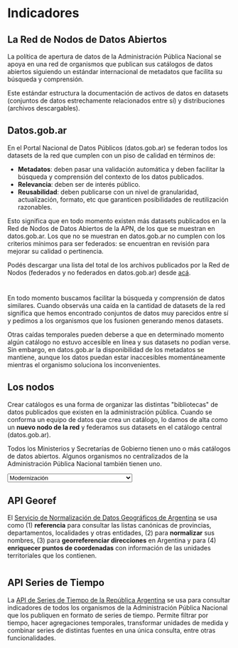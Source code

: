 <link rel="stylesheet" href="https://stackpath.bootstrapcdn.com/bootstrap/3.4.1/css/bootstrap.min.css" integrity="sha384-HSMxcRTRxnN+Bdg0JdbxYKrThecOKuH5zCYotlSAcp1+c8xmyTe9GYg1l9a69psu" crossorigin="anonymous">
<link type="text/css" rel="stylesheet" href="https://cdnjs.cloudflare.com/ajax/libs/font-awesome/5.8.2/css/all.min.css" media="all" />
<link rel="stylesheet" href="https://cdn.jsdelivr.net/gh/datosgobar/series-tiempo-ar-explorer@ts_components_2.6.10/dist/css/components.css" type="text/css">
<script src="https://cdnjs.cloudflare.com/ajax/libs/jquery/2.2.4/jquery.min.js"></script>
<script src="https://stackpath.bootstrapcdn.com/bootstrap/3.4.1/js/bootstrap.min.js" integrity="sha384-aJ21OjlMXNL5UyIl/XNwTMqvzeRMZH2w8c5cRVpzpU8Y5bApTppSuUkhZXN0VxHd" crossorigin="anonymous"></script>
<script type='text/javascript' src='https://cdn.jsdelivr.net/gh/datosgobar/series-tiempo-ar-explorer@ts_components_2.6.10/dist/js/components.js'></script>

<style>
.empty {
    font-style: normal;
}
.full-width {
    width: 100%;
}
</style>

# Indicadores

## La Red de Nodos de Datos Abiertos

La política de apertura de datos de la Administración Pública Nacional se apoya en una red de organismos que publican sus catálogos de datos abiertos siguiendo un estándar internacional de metadatos que facilita su búsqueda y comprensión.

Este estándar estructura la documentación de activos de datos en datasets (conjuntos de datos estrechamente relacionados entre sí) y distribuciones (archivos descargables).

<div class="row panels-row">
    <div id="catalogos-red-card" class="col-xs-12 col-sm-4 col-md-4 card-wrapper"></div>
    <div id="datasets-red-card2" class="col-xs-12 col-sm-4 col-md-4 card-wrapper"></div>
    <div id="distribuciones-red-card" class="col-xs-12 col-sm-4 col-md-4 card-wrapper"></div>
</div>


## Datos.gob.ar

En el Portal Nacional de Datos Públicos (datos.gob.ar) se federan todos los datasets de la red que cumplen con un piso de calidad en términos de:

* **Metadatos**: deben pasar una validación automática y deben facilitar la búsqueda y comprensión del contexto de los datos publicados.
* **Relevancia**: deben ser de interés público.
* **Reusabilidad**: deben publicarse con un nivel de granularidad, actualización, formato, etc que garanticen posibilidades de reutilización razonables.

Esto significa que en todo momento existen más datasets publicados en la Red de Nodos de Datos Abiertos de la APN, de los que se muestran en datos.gob.ar. Los que no se muestran en datos.gob.ar no cumplen con los criterios mínimos para ser federados: se encuentran en revisión para mejorar su calidad o pertinencia.

Podés descargar una lista del total de los archivos publicados por la Red de Nodos (federados y no federados en datos.gob.ar) desde [acá](https://infra.datos.gob.ar/catalog/modernizacion/dataset/8/distribution/8.3/download/distribuciones.csv).

<div class="row panels-row">
    <div class="col-xs-12 col-sm-12 col-md-6 center-block">
        <div class="row panels-row">
            <div id="datasets-red-card" class="col-xs-12 col-sm-6 col-md-6 card-wrapper"></div>
            <div id="datasets-validos-red-card" class="col-xs-12 col-sm-6 col-md-6 card-wrapper"></div>
        </div>
    </div>
    <div class="col-xs-12 col-sm-12 col-md-6 center-block">
        <div class="row panels-row">
            <div id="datasets-federados-card" class="col-xs-12 col-sm-6 col-md-6 card-wrapper"></div>
            <div id="datasets-federados-pct-card" class="col-xs-12 col-sm-6 col-md-6 card-wrapper"></div>
        </div>
    </div>
</div>
<div class="row panels-row">
    <div id="datasets-federados-graphic" style="margin-bottom: 40px; width: 100%;" class="col-xs-12 col-sm-12 col-md-6 center-block"></div>
</div>

En todo momento buscamos facilitar la búsqueda y comprensión de datos similares. Cuando observás una caída en la cantidad de datasets de la red significa que hemos encontrado conjuntos de datos muy parecidos entre sí y pedimos a los organismos que los fusionen generando menos datasets.

Otras caídas temporales pueden deberse a que en determinado momento algún catálogo no estuvo accesible en línea y sus datasets no podían verse. Sin embargo, en datos.gob.ar la disponibilidad de los metadatos se mantiene, aunque los datos puedan estar inaccesibles momentáneamente mientras el organismo soluciona los inconvenientes.

## Los nodos

Crear catálogos es una forma de organizar las distintas "bibliotecas" de datos publicados que existen en la administración pública. Cuando se conforma un equipo de datos que crea un catálogo, lo damos de alta como un **nuevo nodo de la red** y federamos sus datasets en el catálogo central (datos.gob.ar).

Todos los Ministerios y Secretarías de Gobierno tienen uno o más catálogos de datos abiertos. Algunos organismos no centralizados de la Administración Pública Nacional también tienen uno.

<!-- COMIENZO DEL SELECTOR DE CATALOGOS -->
<div class="row">
    <div class="col-xs-12 col-sm-4 col-md-4 center-block">
        <select name="catalog-selector" id="catalog-selector-id" class="form-control">
            <option value="aaip">Acceso a la Información Pública</option>
            <option value="acumar">Acumar</option>
            <option value="agroindustria">Agricultura, Ganadería y Pesca</option>
            <option value="ambiente">Ambiente</option>
            <option value="arsat">Arsat</option>
            <option value="cultura">Cultura</option>
            <option value="defensa">Defensa</option>
            <option value="desarrollo-social">Desarrollo Social</option>
            <option value="educacion">Educación</option>
            <option value="enacom">Enacom</option>
            <option value="enargas">Enargas</option>
            <option value="energia">Energía</option>
            <option value="exterior">Exterior</option>
            <option value="ign">IGN</option>
            <option value="interior">Interior</option>
            <option value="jgm">Jefatura de Gabinete de Ministros</option>
            <option value="justicia">Justicia</option>
            <option value="mincyt">Ciencia y Tecnología</option>
            <option value="modernizacion" selected>Modernización</option>
            <option value="pami">PAMI</option>
            <option value="produccion">Producción</option>
            <option value="salud">Salud</option>
            <option value="seguridad">Seguridad</option>
            <option value="siep">Sec. de Transformación Productiva</option>
            <option value="smn">Servicio Meteorológico Nacional</option>
            <option value="spt">Sec. de Planificación del Transporte</option>
            <option value="spu">Sec. de Políticas Universitarias</option>
            <option value="sspm">Subsec. de Programación Macroeconómica</option>
            <option value="sspmi">Subsec. de Programación Microeconómica</option>
            <option value="sspre">Subsec. de Presupuesto</option>
            <option value="transporte">Transporte</option>
            <option value="turismo">Turismo</option>
        </select>
    </div>
</div>
<!-- FIN DEL SELECTOR DE CATALOGOS -->
<div id="catalogs_indicators_panels">
    <!-- COMIENZO DE LOS PANELES DE CATALOGOS-INDICADORES -->
    <div class="row ts-components-row panels-row catalog-indicator-panel" id='ddaa_modernizacion_panel'>
        <div class="col">
        <div class="container">
            <div class="row panels-row">
                <div class="col-xs-12 col-sm-12 col-md-6 center-block">
                    <div class="row panels-row">
                        <div class="col-xs-12 col-sm-6 col-md-6 card-wrapper" id="ddaa_modernizacion_002_card"></div>
                        <div class="col-xs-12 col-sm-6 col-md-6 card-wrapper" id="ddaa_modernizacion_009_card"></div>
                    </div>
                </div>
                <div class="col-xs-12 col-sm-12 col-md-6 center-block">
                    <div class="row panels-row">
                        <div class="col-xs-12 col-sm-6 col-md-6 card-wrapper" id="ddaa_modernizacion_008_card"></div>
                        <div class="col-xs-12 col-sm-6 col-md-6 card-wrapper" id="ddaa_modernizacion_005_card"></div>
                    </div>
                </div>
            </div>
            <div class="row row-panels">
                <div class="col-xs-12 col-sm-12 col-md-12">
                    <div style="width: 100%;" id="ddaa_modernizacion_002_009_graphic"></div>
                </div>
                <!--
                <div class="col-xs-12 col-sm-6 col-md-6">
                    <div style="width: 100%; height: 420px;" id="ddaa_modernizacion_008_005_graphic"></div>
                </div>
                -->
            </div>
        </div>
        </div>
    </div>
    <!-- los nuevos paneles de indicadores de nodos se agregan dinámicamente -->
    <!-- FIN DE LOS PANELES DE CATALOGOS-INDICADORES -->
</div>

## API Georef

El [Servicio de Normalización de Datos Geográficos de Argentina](http://apis.datos.gob.ar/georef) se usa como (1) **referencia** para consultar las listas canónicas de provincias, departamentos, localidades y otras entidades, (2) para **normalizar** sus nombres, (3) para **georreferenciar direcciones** en Argentina y para (4) **enriquecer puntos de coordenadas** con información de las unidades territoriales que los contienen.

<div class="row panels-row">
    <div class="col-xs-12 col-sm-12 col-md-6 center-block">
        <div class="row panels-row">
            <div id="georef-consultas-historicas" class="col-xs-12 col-sm-6 col-md-6 card-wrapper"></div>
            <div id="georef-consultas-diarias-promedio" class="col-xs-12 col-sm-6 col-md-6 card-wrapper"></div>
        </div>
    </div>
    <div class="col-xs-12 col-sm-12 col-md-6 center-block">
        <div class="row panels-row">
            <div id="georef-consultas-diarias-ayer" class="col-xs-12 col-sm-6 col-md-6 card-wrapper"></div>
            <div id="georef-usuarios-unicos" class="col-xs-12 col-sm-6 col-md-6 card-wrapper"></div>
        </div>
    </div>
</div>
<div class="row panels-row">
    <div style="width: 100%; margin-bottom: 40px;" id="georef-graphic" class="col-xs-12 col-sm-12 col-md-6 center-block"></div>
</div>

## API Series de Tiempo

La [API de Series de Tiempo de la República Argentina](http://apis.datos.gob.ar/series) se usa para consultar indicadores de todos los organismos de la Administración Pública Nacional que los publiquen en formato de series de tiempo. Permite filtrar por tiempo, hacer agregaciones temporales, transformar unidades de medida y combinar series de distintas fuentes en una única consulta, entre otras funcionalidades.

<div style="width: 100%" class="row panels-row">
    <div class="col-xs-12 col-sm-12 col-md-6 center-block">
        <div class="row panels-row">
            <div id="series-consultas-historicas" class="col-xs-12 col-sm-6 col-md-6 card-wrapper"></div>
            <div id="series-consultas-diarias-promedio" class="col-xs-12 col-sm-6 col-md-6 card-wrapper"></div>
        </div>
    </div>
    <div class="col-xs-12 col-sm-12 col-md-6 center-block">
        <div class="row panels-row">
            <div id="series-consultas-diarias-ayer" class="col-xs-12 col-sm-6 col-md-6 card-wrapper"></div>
            <div id="series-usuarios-unicos" class="col-xs-12 col-sm-6 col-md-6 card-wrapper"></div>
        </div>
    </div>
</div>
<div class="row panels-row">
    <div id="series-graphic" style="margin-bottom: 40px; width: 100%;" class="col-xs-12 col-sm-12 col-md-6 center-block"></div>
</div>

<script>
    window.onload = function() {
        // COLORES SUGERIDOS "#0072BB","#2E7D33","#C62828","#F9A822","#6A1B99", "#EC407A","#C2185B","#6A1B99","#039BE5","#6EA100"

        var INDICS_PARAMS = {
            "001": {
                "color": {"card": 3},
                "title": "Catálogos",
                "decimals": 0
            },
            "002": {
                "color": {"card": 0},
                "title": "Datasets",
                "decimals": 0
            },
            "009": {
                "color": {"card": 4},
                "title": "Distribuciones",
                "decimals": 0
            },
            "008": {
                "color": {"card": 1},
                "title": "Datasets metadatos válidos (%)",
                "decimals": 1
            },
            "005": {
                "color": {"card": 5},
                "title": "Datasets federados en datos.gob.ar (%)",
                "decimals": 1
            },
        }

        // SECCION: "La Red de Nodos de Datos Abiertos"
        TSComponents.Card.render('catalogos-red-card', {
            serieId: 'ddaa_apn_001',
            title: "Catálogos",
            color: INDICS_PARAMS["001"]["color"]["card"]
        })

        TSComponents.Card.render('datasets-red-card2', {
            serieId: 'ddaa_apn_002',
            title: "Datasets",
            color: INDICS_PARAMS["002"]["color"]["card"]
        })

        TSComponents.Card.render('distribuciones-red-card', {
            serieId: 'ddaa_apn_009',
            title: "Distribuciones",
            color: INDICS_PARAMS["009"]["color"]["card"]
        })
        
        // SECCION: "Datos.gob.ar"
        TSComponents.Card.render('datasets-red-card', {
            serieId: "ddaa_apn_002",
            color: '#0072BB',
            hasChart: 'none',
            title: "Datasets en toda la red",
            links: "none",
            units: "",
            source: "",
            hasFrame: false
        })

        TSComponents.Card.render('datasets-validos-red-card', {
            serieId: "ddaa_apn_006",
            color: '#2E7D33',
            hasChart: 'none',
            title: "Datasets metadatos válidos en toda la red",
            links: "none",
            units: "",
            source: "",
            hasFrame: false
        })

        TSComponents.Card.render('datasets-federados-card', {
            serieId: "ddaa_datosgobar_002",
            color: '#C62828',
            hasChart: 'none',
            title: "Datasets federados en datos.gob.ar",
            links: "none",
            units: "",
            source: "",
            hasFrame: false
        })

        TSComponents.Card.render('datasets-federados-pct-card', {
            serieId: 'ddaa_apn_005',
            color: '#EC407A',
            hasChart: 'none',
            title: "Datasets federados en datos.gob.ar (%)",
            links: "none",
            units: "",
            source: "",
            hasFrame: false,
            decimals: 1
        })

        TSComponents.Graphic.render('datasets-federados-graphic', {
            graphicUrl: 'https://apis.datos.gob.ar/series/api/series/?ids=ddaa_apn_002,ddaa_apn_006,ddaa_datosgobar_002',
            chartTypes: {
                "ddaa_apn_002": "area",
                "ddaa_apn_006": "area",
                "ddaa_datosgobar_002": "area"
            },
            decimalRightAxis: 0,
            decimalLeftAxis: 0
        })

        // SECCION: INDICADORES DE CATÁLOGOS
        // crea funciones para los indicadores de catálogos
        function catalogIndicatorGraphic(catalogId, indicatorNumber1, indicatorNumber2, title) {
            var serieRootId = "ddaa_" + catalogId
            var serieId1 = serieRootId + "_" + indicatorNumber1
            var serieId2 = serieRootId + "_" + indicatorNumber2
            var graphicTargetDiv = serieRootId + "_" + indicatorNumber1 + "_" + indicatorNumber2 + '_graphic'

            var chartTypes = {}
            chartTypes[serieId1] = "line"
            chartTypes[serieId2] = "line"

            var seriesAxis = {}
            seriesAxis[serieId1] = "left"
            seriesAxis[serieId2] = "right"

            var decimalTooltips = {}
            decimalTooltips[serieId1] = INDICS_PARAMS[indicatorNumber1]["decimals"]
            decimalTooltips[serieId2] = INDICS_PARAMS[indicatorNumber2]["decimals"]

            TSComponents.Graphic.render(graphicTargetDiv, {
                graphicUrl: "https://apis.datos.gob.ar/series/api/series?ids=" + serieId1 + "," + serieId2,
                colors: [
                    INDICS_PARAMS[indicatorNumber1]["color"]["card"],
                    INDICS_PARAMS[indicatorNumber2]["color"]["card"],
                ],
                chartTypes: chartTypes,
                title: title,
                seriesAxis: seriesAxis,
                decimalTooltips: decimalTooltips,
                decimalRightAxis: 0,
                decimalLeftAxis: 0,
                datePickerEnabled: true,
                zoom: true,
                navigator: true,
            });
        }

        function catalogIndicatorCard(catalogId, indicatorNumber) {
            var serieId = "ddaa_" + catalogId + "_" + indicatorNumber
            var cardTargetDiv = serieId + '_card'

            TSComponents.Card.render(cardTargetDiv, {
                serieId: serieId,
                color: INDICS_PARAMS[indicatorNumber]["color"]["card"],
                decimals: INDICS_PARAMS[indicatorNumber]["decimals"],
                title: INDICS_PARAMS[indicatorNumber]["title"],
                hasChart: "none",
                links: "none",
                source: "",
                units: "",
            });
        }

        function catalogIndicatorPanelHtml(catalogId) {
            var catalogIndicatorPanelId = "#ddaa_" + catalogId + "_panel"

            if ($(catalogIndicatorPanelId).length) {
                // it exists
            } else {
                var panelTemplate = $("#ddaa_modernizacion_panel").prop('outerHTML')
                var newPanelHtml = panelTemplate.replace(/modernizacion/g, catalogId)
                $("#catalogs_indicators_panels").append($(newPanelHtml))
            }
        }

        function catalogIndicatorPanel(catalogId) {
            catalogIndicatorPanelHtml(catalogId)
            catalogIndicatorCard(catalogId, "002")
            catalogIndicatorCard(catalogId, "009")
            catalogIndicatorCard(catalogId, "008")
            catalogIndicatorCard(catalogId, "005")
            catalogIndicatorGraphic(catalogId, "002", "009", "Cantidad de datasets y distribuciones")
            // catalogIndicatorGraphic(catalogId, "008", "005")
        }
        // crea el selector de catálogos
        $("#catalog-selector-id").on("change", function() {
            var selector = $(this);
            var catalogId = selector.val()

            // hide all
            $(".catalog-indicator-panel").each(function() {
                $(this).hide();
            });

            // crea paneles de la provincia si todavía no existen
            catalogIndicatorPanel(catalogId)

            // show selected
            $("#ddaa_" + catalogId + "_panel").show();
        });

        // crea el primer panel de indicadores de género por provincia
        catalogIndicatorPanel("modernizacion")

    }

        // API georef
        TSComponents.Card.render('georef-consultas-historicas', {
            serieId: 'apis_georef_005',
            color: "#0072BB",
            source: "",
            units: "",
            links: "none",
            title: "Consultas históricas"
        })

        TSComponents.Card.render('georef-consultas-diarias-promedio', {
            serieId: 'apis_georef_001',
            color: "#2E7D33",
            source: "",
            units: "",
            links: "none",
            title: "Consultas diarias (promedio mes)",
            collapse: "month"
        })

        TSComponents.Card.render('georef-consultas-diarias-ayer', {
            serieId: 'apis_georef_001',
            color: "#C62828",
            source: "",
            units: "",
            links: "none",
            title: "Consultas diarias (último día)"
        })

        TSComponents.Card.render('georef-usuarios-unicos', {
            serieId: 'apis_georef_004',
            color: "#F9A822",
            source: "",
            units: "",
            links: "none",
            title: "Usuarios únicos diarios (prom. mes)",
            collapse: "month"
        })

        TSComponents.Graphic.render('georef-graphic', {
            graphicUrl: 'https://apis.datos.gob.ar/series/api/series/?ids=apis_georef_001,apis_georef_002,apis_georef_003',
            title: "Consultas diarias realizadas",
            decimalRightAxis: 0,
            decimalLeftAxis: 0
        })

        // API series
        TSComponents.Card.render('series-consultas-historicas', {
            serieId: 'apis_series_005',
            color: "#0072BB",
            source: "",
            units: "",
            links: "none",
            title: "Consultas históricas"
        })

        TSComponents.Card.render('series-consultas-diarias-promedio', {
            serieId: 'apis_series_001',
            color: "#2E7D33",
            source: "",
            units: "",
            links: "none",
            title: "Consultas diarias (promedio mes)",
            collapse: "month"
        })

        TSComponents.Card.render('series-consultas-diarias-ayer', {
            serieId: 'apis_series_001',
            color: "#C62828",
            source: "",
            units: "",
            links: "none",
            title: "Consultas diarias (último día)"
        })

        TSComponents.Card.render('series-usuarios-unicos', {
            serieId: 'apis_series_004',
            color: "#F9A822",
            source: "",
            units: "",
            links: "none",
            title: "Usuarios únicos diarios (prom. mes)",
            collapse: "month"
        })

        TSComponents.Graphic.render('series-graphic', {
            graphicUrl: 'https://apis.datos.gob.ar/series/api/series/?ids=apis_series_001,apis_series_002,apis_series_003',
            title: "Consultas diarias realizadas",
            decimalRightAxis: 0,
            decimalLeftAxis: 0
        })
</script>
